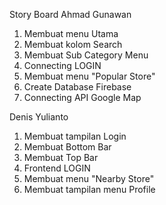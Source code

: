 Story Board
Ahmad Gunawan
1. Membuat menu Utama
2. Membuat kolom Search
3. Membuat Sub Category Menu
4. Connecting LOGIN
5. Membuat menu "Popular Store"
6. Create Database Firebase
7. Connecting API Google Map

Denis Yulianto
1. Membuat tampilan Login
2. Membuat Bottom Bar
3. Membuat Top Bar
4. Frontend LOGIN
5. Membuat menu "Nearby Store"
6. Membuat tampilan menu Profile
